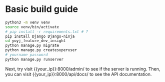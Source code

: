 # Basic build guide

```bash
python3 -m venv venv
source venv/bin/activate
# pip install -r requirements.txt # ?
pip install Django Django-ninja
cd yoyj_feature_dev_insight
python manage.py migrate
python manage.py createsuperuser
# yourname password
python manage.py runserver
```

Next, try visit {{your_ip}}:8000/admin/ to see if the server is running.
Then, you can visit {{your_ip}}:8000/api/docs/ to see the API documentation.
